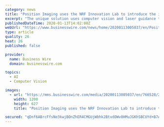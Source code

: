 ```yaml
---
category: news
title: "Position Imaging uses the NRF Innovation Lab to introduce the iPickup™ BOPIS solution for retail"
excerpt: "The unique solution uses computer vision and laser guidance to simplify and expedite item retrieval for customers who buy online and pick up in store (BOPIS). Position Imaging will be showcasing ..."
publishedDateTime: 2020-01-13T14:02:00Z
webUrl: "https://www.businesswire.com/news/home/20200113005037/en/Position-Imaging-NRF-Innovation-Lab-introduce-iPickup™"
type: article
quality: 26
heat: 26
published: false

provider:
  name: Business Wire
  domain: businesswire.com

topics:
  - AI
  - Computer Vision

images:
  - url: "https://mms.businesswire.com/media/20200113005037/en/766528/23/iPickup_Branded_Single_Zone_%281%29.jpg"
    width: 1200
    height: 627
    title: "Position Imaging uses the NRF Innovation Lab to introduce the iPickup™ BOPIS solution for retail"

secured: "qDnf6ABrcFfsNe3kwjBOnZhER4CMGUjWbhk2BtvdOWv8HMuJGKhSBCUYd+B7AQG9yFMZ8dJjzCseUQgkYnZ6si7wrPPA635jjICTt9W6ZYPOg9VL/ztXeoQ2diNwPgB44E/GWXdT0Z9Fp+zv5GWrl+XlXNQnzqKgnNn2SBnuvagtOlzO52eTtQlORKdktbrDATyC8P5mpwRnsZZJLSlmYaJXkfg4PmzRPTnrQ4vTY4esSbBjfgTSbSe4B0gYwJbJXRzcSN01LbH5fWk5DxCGxCOv4hNKAgMzu4vZaULc85qHPOgAmbzKSgoSJYwu3Wru;F08PRUXRIeLCdO9DdWSRjw=="
---
```


